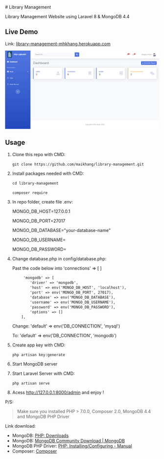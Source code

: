 ﻿﻿# Library Management

Library Management Website using Laravel 8 & MongoDB 4.4

## Live Demo

Link: [library-management-mhkhang.herokuapp.com](http://library-management-mhkhang.herokuapp.com/admin)

![alt text](https://github.com/maikhang/library-management/blob/master/public/asset/img/screenshot.png?raw=true)

## Usage

1.  Clone this repo with CMD:

    `git clone https://github.com/maikhang/library-management.git`

2.  Install packages needed with CMD:

    `cd library-management`

    `composer require`

3.  In repo folder, create file .env:

    MONGO_DB_HOST=127.0.0.1

    MONGO_DB_PORT=27017

    MONGO_DB_DATABASE="your-database-name"

    MONGO_DB_USERNAME=

    MONGO_DB_PASSWORD=

4.  Change database.php in config/database.php:

    Past the code below into 'connections' => [ ]

        	 'mongodb' => [
        		'driver' => 'mongodb',
        		'host' => env('MONGO_DB_HOST', 'localhost'),
        		'port' => env('MONGO_DB_PORT', 27017),
        		'database' => env('MONGO_DB_DATABASE'),
        		'username' => env('MONGO_DB_USERNAME'),
        		'password' => env('MONGO_DB_PASSWORD'),
        		'options' => []
        	],

    Change:
    'default' => env('DB_CONNECTION', 'mysql')

    To:
    'default' => env('DB_CONNECTION', 'mongodb')

5.  Create app key with CMD:

    `php artisan key:generate`

6.  Start MongoDB server
7.  Start Laravel Server with CMD:

    `php artisan serve`

8.  Acess http://127.0.0.1:8000/admin and enjoy !

P/S:

> Make sure you installed PHP > 7.0.0, Composer 2.0, MongoDB 4.4 and MongoDB PHP Driver

Link download:

-   MongoDB: [PHP: Downloads](https://www.php.net/downloads)
-   MongoDB: [MongoDB Community Download | MongoDB](https://www.mongodb.com/try/download/community)
-   MongoDB PHP Driver: [PHP: Installing/Configuring - Manual](https://www.php.net/manual/en/mongodb.setup.php)
-   Composer: [Composer](https://getcomposer.org/download/)
